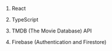 

1. React

2. TypeScript

3. TMDB (The Movie Database) API

4. Firebase (Authentication and Firestore)

